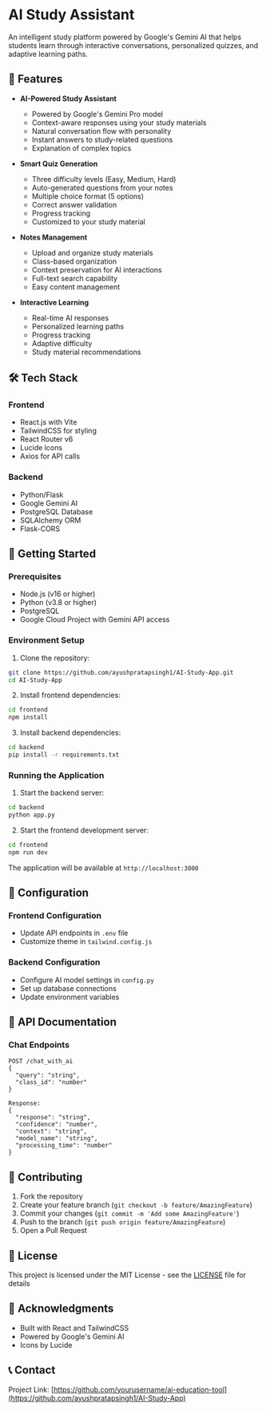 # AI Study Assistant

An intelligent study platform powered by Google's Gemini AI that helps students learn through interactive conversations, personalized quizzes, and adaptive learning paths.

## 🌟 Features

- **AI-Powered Study Assistant**
  - Powered by Google's Gemini Pro model
  - Context-aware responses using your study materials
  - Natural conversation flow with personality
  - Instant answers to study-related questions
  - Explanation of complex topics

- **Smart Quiz Generation**
  - Three difficulty levels (Easy, Medium, Hard)
  - Auto-generated questions from your notes
  - Multiple choice format (5 options)
  - Correct answer validation
  - Progress tracking
  - Customized to your study material

- **Notes Management**
  - Upload and organize study materials
  - Class-based organization
  - Context preservation for AI interactions
  - Full-text search capability
  - Easy content management

- **Interactive Learning**
  - Real-time AI responses
  - Personalized learning paths
  - Progress tracking
  - Adaptive difficulty
  - Study material recommendations

## 🛠️ Tech Stack

### Frontend
- React.js with Vite
- TailwindCSS for styling
- React Router v6
- Lucide Icons
- Axios for API calls

### Backend
- Python/Flask
- Google Gemini AI
- PostgreSQL Database
- SQLAlchemy ORM
- Flask-CORS

## 🚀 Getting Started

### Prerequisites
- Node.js (v16 or higher)
- Python (v3.8 or higher)
- PostgreSQL
- Google Cloud Project with Gemini API access

### Environment Setup

1. Clone the repository:
```bash
git clone https://github.com/ayushpratapsingh1/AI-Study-App.git
cd AI-Study-App
```

2. Install frontend dependencies:
```bash
cd frontend
npm install
```

3. Install backend dependencies:
```bash
cd backend
pip install -r requirements.txt
```

### Running the Application

1. Start the backend server:
```bash
cd backend
python app.py
```

2. Start the frontend development server:
```bash
cd frontend
npm run dev
```

The application will be available at `http://localhost:3000`

## 🔧 Configuration

### Frontend Configuration
- Update API endpoints in `.env` file
- Customize theme in `tailwind.config.js`

### Backend Configuration
- Configure AI model settings in `config.py`
- Set up database connections
- Update environment variables

## 📝 API Documentation

### Chat Endpoints

```
POST /chat_with_ai
{
  "query": "string",
  "class_id": "number"
}

Response:
{
  "response": "string",
  "confidence": "number",
  "context": "string",
  "model_name": "string",
  "processing_time": "number"
}
```

## 🤝 Contributing

1. Fork the repository
2. Create your feature branch (`git checkout -b feature/AmazingFeature`)
3. Commit your changes (`git commit -m 'Add some AmazingFeature'`)
4. Push to the branch (`git push origin feature/AmazingFeature`)
5. Open a Pull Request

## 📜 License

This project is licensed under the MIT License - see the [LICENSE](LICENSE) file for details

## 🙏 Acknowledgments

- Built with React and TailwindCSS
- Powered by Google's Gemini AI
- Icons by Lucide

## 📞 Contact
Project Link: [https://github.com/yourusername/ai-education-tool](https://github.com/ayushpratapsingh1/AI-Study-App)

